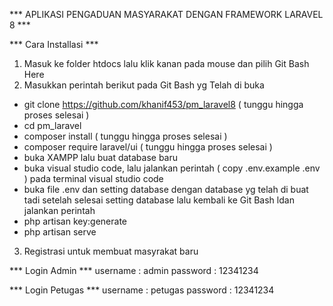 *** APLIKASI PENGADUAN MASYARAKAT DENGAN FRAMEWORK LARAVEL 8 ***

*** Cara Installasi ***

1. Masuk ke folder htdocs lalu klik kanan pada mouse dan pilih Git Bash Here
2. Masukkan perintah berikut pada Git Bash yg Telah di buka
  - git clone https://github.com/khanif453/pm_laravel8 ( tunggu hingga proses selesai )
  - cd pm_laravel
  - composer install ( tunggu hingga proses selesai )
  - composer require laravel/ui ( tunggu hingga proses selesai )
  - buka XAMPP lalu buat database baru
  - buka visual studio code, lalu jalankan perintah ( copy .env.example .env ) pada terminal visual studio code
  - buka file .env dan setting database dengan database yg telah di buat tadi
    setelah selesai setting database lalu kembali ke Git Bash ldan jalankan perintah
  - php artisan key:generate
  - php artisan serve
3. Registrasi untuk membuat masyrakat baru


*** Login Admin ***
username : admin
password : 12341234

*** Login Petugas ***
username : petugas
password : 12341234